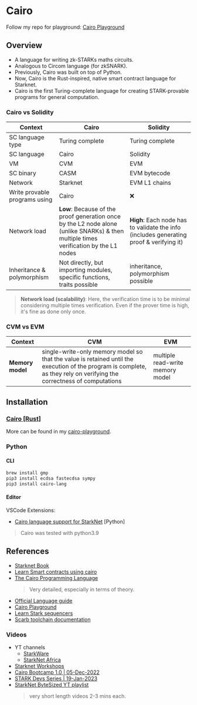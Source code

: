 # Cairo

Follow my repo for playground: [Cairo Playground](https://github.com/abhi3700/cairo-playground)

## Overview

- A language for writing zk-STARKs maths circuits.
- Analogous to Circom language (for zkSNARK).
- Previously, Cairo was built on top of Python.
- Now, Cairo is the Rust-inspired, native smart contract language for Starknet.
- Cairo is the first Turing-complete language for creating STARK-provable programs for general computation.

### Cairo vs Solidity

| Context                       | Cairo                                                                                                                                 | Solidity                                                                                |
| ----------------------------- | ------------------------------------------------------------------------------------------------------------------------------------- | --------------------------------------------------------------------------------------- |
| SC language type              | Turing complete                                                                                                                       | Turing complete                                                                         |
| SC language                   | Cairo                                                                                                                                 | Solidity                                                                                |
| VM                            | CVM                                                                                                                                   | EVM                                                                                     |
| SC binary                     | CASM                                                                                                                                  | EVM bytecode                                                                            |
| Network                       | Starknet                                                                                                                              | EVM L1 chains                                                                           |
| Write provable programs using | Cairo                                                                                                                                 | ❌                                                                                      |
| Network load                  | **Low**: Because of the proof generation once by the L2 node alone (unlike SNARKs) & then multiple times verification by the L1 nodes | **High**: Each node has to validate the info (includes generating proof & verifying it) |
| Inheritance & polymorphism    | Not directly, but importing modules, specific functions, traits possible                                                              | inheritance, polymorphism possible                                                      |

> **Network load (scalability)**: Here, the verification time is to be minimal considering multiple times verification. Even if the prover time is high, it's fine as done only once.

### CVM vs EVM

| Context          | CVM                                                                                                                                                                    | EVM                              |
| ---------------- | ---------------------------------------------------------------------------------------------------------------------------------------------------------------------- | -------------------------------- |
| **Memory model** | single-write-only memory model so that the value is retained until the execution of the program is complete, as they rely on verifying the correctness of computations | multiple read-write memory model |

## Installation

### [Cairo [Rust]](https://github.com/abhi3700/cairo-playground/README.md#installation)

More can be found in my [cairo-playground](https://github.com/abhi3700/cairo-playground).

### Python

#### CLI

```bash
brew install gmp
pip3 install ecdsa fastecdsa sympy
pip3 install cairo-lang
```

#### Editor

VSCode Extensions:

- [Cairo language support for StarkNet](https://marketplace.visualstudio.com/items?itemName=ericglau.cairo-ls) [Python]

> Cairo was tested with python3.9

## References

- [Starknet Book](https://book.starknet.io/)
- [Learn Smart contracts using cairo](https://book.starknet.io/chapter_2/index.html)
- [The Cairo Programming Language](https://cairo-book.github.io/title-page.html)
  > Very detailed, especially in terms of theory.
- [Official Language guide](https://www.cairo-lang.org/)
- [Cairo Playground](https://www.cairo-lang.org/playground/)
- [Learn Stark sequencers](https://book.starknet.io/chapter_8/sequencers.html)
- [Scarb toolchain documentation](https://docs.swmansion.com/scarb/docs)

### Videos

- YT channels
  - [StarkWare](https://www.youtube.com/channel/UCnDWguR8mE2oDBsjhQkgbvg/playlists)
  - [StarkNet Africa](https://www.youtube.com/@starknetafrica)
- [Starknet Workshops](https://www.youtube.com/playlist?list=PLcIyXLwiPilV5RBZj43AX1FY4FJMWHFTY)
- [Cairo Bootcamp 1.0 | 05-Dec-2022](https://www.youtube.com/playlist?list=PLKhUlfTgU76DVMLsoGD8C30pCWh66peRC)
- [STARK Devs Series | 19-Jan-2023](https://www.youtube.com/playlist?list=PLKhUlfTgU76CwprjKSBJw25sTuiIBhVvc)
- [StarkNet ByteSized YT playlist](https://www.youtube.com/playlist?list=PLcIyXLwiPilVfjUeZ-XfD9I097ksXjKyU)
  > very short length videos 2-3 mins each.
